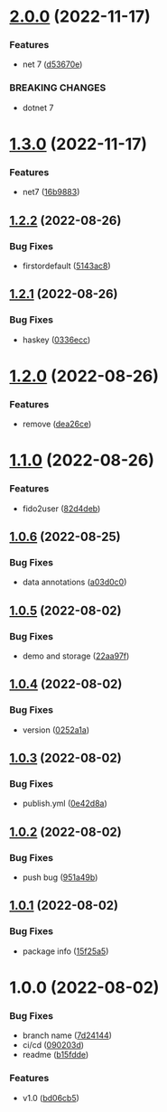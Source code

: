 # [2.0.0](https://github.com/NetDevPack/Fido2.EntityFramework.Store/compare/v1.3.0...v2.0.0) (2022-11-17)


### Features

* net 7 ([d53670e](https://github.com/NetDevPack/Fido2.EntityFramework.Store/commit/d53670e4d497ec4c72c4fb47db0cd26b913afe09))


### BREAKING CHANGES

* dotnet 7

# [1.3.0](https://github.com/NetDevPack/Fido2.EntityFramework.Store/compare/v1.2.2...v1.3.0) (2022-11-17)


### Features

* net7 ([16b9883](https://github.com/NetDevPack/Fido2.EntityFramework.Store/commit/16b9883e04c35132a8dd32d0ed89f7891e610123))

## [1.2.2](https://github.com/NetDevPack/Fido2.EntityFramework.Store/compare/v1.2.1...v1.2.2) (2022-08-26)


### Bug Fixes

* firstordefault ([5143ac8](https://github.com/NetDevPack/Fido2.EntityFramework.Store/commit/5143ac885ee4670f85eaa29334df83b578ee3d2a))

## [1.2.1](https://github.com/NetDevPack/Fido2.EntityFramework.Store/compare/v1.2.0...v1.2.1) (2022-08-26)


### Bug Fixes

* haskey ([0336ecc](https://github.com/NetDevPack/Fido2.EntityFramework.Store/commit/0336ecc5b1180ea42efad8c7b1265b2c301e2125))

# [1.2.0](https://github.com/NetDevPack/Fido2.EntityFramework.Store/compare/v1.1.0...v1.2.0) (2022-08-26)


### Features

* remove ([dea26ce](https://github.com/NetDevPack/Fido2.EntityFramework.Store/commit/dea26ce45549ac7fc3c3032ee2c89283c0238e91))

# [1.1.0](https://github.com/NetDevPack/Fido2.EntityFramework.Store/compare/v1.0.6...v1.1.0) (2022-08-26)


### Features

* fido2user ([82d4deb](https://github.com/NetDevPack/Fido2.EntityFramework.Store/commit/82d4debef4e0c42bc2e5261dbd190569d35f0d98))

## [1.0.6](https://github.com/NetDevPack/Fido2.EntityFramework.Store/compare/v1.0.5...v1.0.6) (2022-08-25)


### Bug Fixes

* data annotations ([a03d0c0](https://github.com/NetDevPack/Fido2.EntityFramework.Store/commit/a03d0c0aec7d7c54ce18ffb278a23023f8da3d18))

## [1.0.5](https://github.com/NetDevPack/Fido2.EntityFramework.Store/compare/v1.0.4...v1.0.5) (2022-08-02)


### Bug Fixes

* demo and storage ([22aa97f](https://github.com/NetDevPack/Fido2.EntityFramework.Store/commit/22aa97ff59f48fa9702ed2961a33fe769322125f))

## [1.0.4](https://github.com/NetDevPack/Fido2.EntityFramework.Store/compare/v1.0.3...v1.0.4) (2022-08-02)


### Bug Fixes

* version ([0252a1a](https://github.com/NetDevPack/Fido2.EntityFramework.Store/commit/0252a1acb6f9aabba828f95abcb2855176ee8f4e))

## [1.0.3](https://github.com/NetDevPack/Fido2.EntityFramework.Store/compare/v1.0.2...v1.0.3) (2022-08-02)


### Bug Fixes

* publish.yml ([0e42d8a](https://github.com/NetDevPack/Fido2.EntityFramework.Store/commit/0e42d8a8006b152e64f0a91097546cc66fab5255))

## [1.0.2](https://github.com/NetDevPack/Fido2.EntityFramework.Store/compare/v1.0.1...v1.0.2) (2022-08-02)


### Bug Fixes

* push bug ([951a49b](https://github.com/NetDevPack/Fido2.EntityFramework.Store/commit/951a49b45beea841a74714ac4328ef3842ac43d2))

## [1.0.1](https://github.com/NetDevPack/Fido2.EntityFramework.Store/compare/v1.0.0...v1.0.1) (2022-08-02)


### Bug Fixes

* package info ([15f25a5](https://github.com/NetDevPack/Fido2.EntityFramework.Store/commit/15f25a5c60f1247c5e3724735cf926ddb6fbd764))

# 1.0.0 (2022-08-02)


### Bug Fixes

* branch name ([7d24144](https://github.com/NetDevPack/Fido2.EntityFramework.Store/commit/7d24144481d77f2d24ea27ecee0727faf60a51cb))
* ci/cd ([090203d](https://github.com/NetDevPack/Fido2.EntityFramework.Store/commit/090203d20fd2eeb6acac2b2a601291b58c738354))
* readme ([b15fdde](https://github.com/NetDevPack/Fido2.EntityFramework.Store/commit/b15fddef13740cddc2156c93219cd0e3a0ad59df))


### Features

* v1.0 ([bd06cb5](https://github.com/NetDevPack/Fido2.EntityFramework.Store/commit/bd06cb5d7d81bca14ce620fe963792be635831e3))

